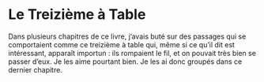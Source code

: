 # Le Treizième à Table

Dans plusieurs chapitres de ce livre, j’avais buté sur des passages qui se comportaient comme ce treizième à table qui, même si ce qu’il dit est intéressant, apparaît importun : ils rompaient le fil, et on pouvait très bien se passer d’eux. Je les aime pourtant bien. Je les ai donc groupés dans ce dernier chapitre.

<span id="e9782221228517_c22-st1.xhtml#title114"></span>

